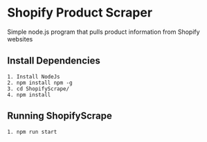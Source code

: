 # Shopify Product Scraper
Simple node.js program that pulls product information from Shopify websites

## Install Dependencies
```
1. Install NodeJs
2. npm install npm -g
3. cd ShopifyScrape/
4. npm install
```

## Running ShopifyScrape
```
1. npm run start
```
